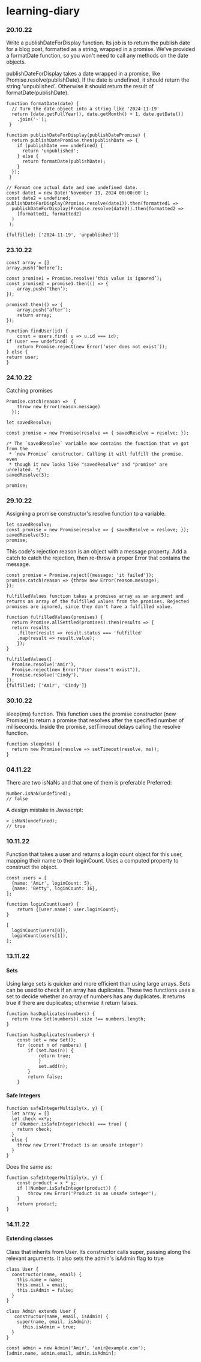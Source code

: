 # learning-diary

### 20.10.22
Write a publishDateForDisplay function. Its job is to return the publish date for a blog post, formatted as a string, wrapped in a promise. We've provided a formatDate function, so you won't need to call any methods on the date objects.

publishDateForDisplay takes a date wrapped in a promise, like Promise.resolve(publishDate). If the date is undefined, it should return the string 'unpublished'. Otherwise it should return the result of formatDate(publishDate).

```
function formatDate(date) {
  // Turn the date object into a string like '2024-11-19'
  return [date.getFullYear(), date.getMonth() + 1, date.getDate()]
    .join('-');
 }

function publishDateForDisplay(publishDatePromise) {
  return publishDatePromise.then(publishDate => {
    if (publishDate === undefined) {
      return 'unpublished';
    } else {
      return formatDate(publishDate);
    }
  });
 }

// Format one actual date and one undefined date.
const date1 = new Date('November 19, 2024 00:00:00');
const date2 = undefined;
publishDateForDisplay(Promise.resolve(date1)).then(formatted1 =>
  publishDateForDisplay(Promise.resolve(date2)).then(formatted2 =>
    [formatted1, formatted2]
  )
 );

{fulfilled: ['2024-11-19', 'unpublished']}
```

### 23.10.22
```
const array = []
array.push(‘before’);

const promise1 = Promise.resolve(‘this value is ignored’);
const promise2 = promise1.then(() => {
	array.push(‘then’);
});

promise2.then(() => {
	array.push(‘after’);
	return array;
});
```

```
Function findUser(id) {
	const = users.find( u => u.id === id);
if (user === undefined) {
	return Promise.reject(new Error(‘user does not exist’));
} else {
return user;
}
```
### 24.10.22
Catching promises
```
Promise.catch(reason =>  {
    throw new Error(reason.message)
  });
```

```
let savedResolve;

const promise = new Promise(resolve => { savedResolve = resolve; });

/* The `savedResolve` variable now contains the function that we got from the
 * `new Promise` constructor. Calling it will fulfill the promise, even
 * though it now looks like "savedResolve" and "promise" are unrelated. */
savedResolve(3);

promise;
```
### 29.10.22
Assigning a promise constructor's resolve function to a variable.

```
let savedResolve;
const promise = new Promise(resolve => { savedResolve = reslove; });
savedResolve(5);
promise;
```

This code's rejection reason is an object with a message property. Add a catch to catch the rejection, then re-throw a proper Error that contains the message.

```
const promise = Promise.reject({message: 'it failed'});
promise.catch(reason => {throw new Error(reason.message);
});

fulfilledValues function takes a promises array as an argument and returns an array of the fulfilled values from the promises. Rejected promises are ignored, since they don't have a fulfilled value.

function fulfilledValues(promises) {
  return Promise.allSettled(promises).then(results => {
  return results
    .filter(result => result.status === 'fulfilled'
    .map(result => result.value);
    });
}

fulfilledValues([
  Promise.resolve('Amir'),
  Promise.reject(new Error("User doesn't exist")),
  Promise.resolve('Cindy'),
]);
{fulfilled: ['Amir', 'Cindy']}
```

### 30.10.22

sleep(ms) function. This function uses the promise constructor (new Promise) to return a promise that resolves after the specified number of milliseconds. Inside the promise, setTimeout delays calling the resolve function.

```
function sleep(ms) {
  return new Promise(resolve => setTimeout(resolve, ms));
}
```

### 04.11.22

There are two isNaNs and that one of them is preferable
Preferred:

```
Number.isNaN(undefined);
// false
```
A design mistake in Javascript:

```
> isNaN(undefined);
// true
```

### 10.11.22

Function that takes a user and returns a login count object for this user, mapping their name to their loginCount. Uses a computed property to construct the object.

```
const users = [
  {name: 'Amir', loginCount: 5},
  {name: 'Betty', loginCount: 16},
];

function loginCount(user) {
	return {[user.name]: user.loginCount};
}

[
  loginCount(users[0]),
  loginCount(users[1]),
];
```


### 13.11.22

#### Sets
Using large sets is quicker and more efficient than using large arrays. Sets can be used to check if an array has duplicates. These two functions uses a set to decide whether an array of numbers has any duplicates. It returns true if there are duplicates; otherwise it return falses.

```
function hasDuplicates(numbers) {
  return (new Set(numbers)).size !== numbers.length;
}
```
```
function hasDuplicates(numbers) {
	const set = new Set();
	for (const n of numbers) {
		if (set.has(n)) {
			return true;
			}
			set.add(n);
		}
		return false;
	}
```
#### Safe Integers
```
function safeIntegerMultiply(x, y) {
  let array = []
  let check =x*y;
  if (Number.isSafeInteger(check) === true) {
    return check;
  }
  else {
    throw new Error('Product is an unsafe integer')
  }
}
```
Does the same as:

```
function safeIntegerMultiply(x, y) {
	const product = x * y;
	if (!Number.isSafeInteger(product)) {
		throw new Error('Product is an unsafe integer');
	}
	return product;
}
```

### 14.11.22

#### Extending classes

Class that inherits from User. Its constructor calls super, passing along the relevant arguments. It also sets the admin's isAdmin flag to true

```
class User {
  constructor(name, email) {
    this.name = name;
    this.email = email;
    this.isAdmin = false;
  }
}

class Admin extends User {
   constructor(name, email, isAdmin) {
    super(name, email, isAdmin);
      this.isAdmin = true;
  }
}

const admin = new Admin('Amir', 'amir@example.com');
[admin.name, admin.email, admin.isAdmin];
```
